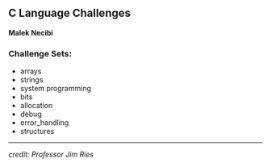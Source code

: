 ## C Language Challenges

**Malek Necibi**


### Challenge Sets:

- arrays
- strings
- system programming
- bits
- allocation
- debug
- error\_handling
- structures

---

*credit: Professor Jim Ries*
